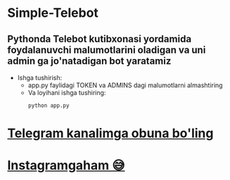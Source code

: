 # Simple-Telebot
## Pythonda Telebot kutibxonasi yordamida foydalanuvchi malumotlarini oladigan va uni admin ga jo'natadigan bot yaratamiz

- Ishga tushirish:
    - app.py faylidagi TOKEN va ADMINS dagi malumotlarni almashtiring
    - Va loyihani ishga tushiring:
        ```
        python app.py
        ``` 

# [Telegram kanalimga obuna bo'ling](@azamatcoders) 
# [Instagramgaham 😅 ](https://instagram.com/azikk_0418)
